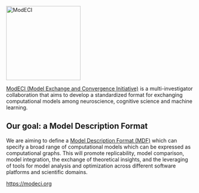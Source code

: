 <p><img alt="ModECI" src="img/logo-with-caption.png" width="200" height="200" align="centre"/></p>

[ModECI (Model Exchange and Convergence Initiative)](http://www.modeci.org/) is a multi-investigator collaboration that aims to 
develop a standardized format for exchanging computational models among neuroscience, 
cognitive science and machine learning. 

<h2>Our goal: a Model Description Format</h2>

We are aiming to define a <a href="https://modeci.github.io/Website/#mdfPage">Model Description Format (MDF)</a> which 
can specify a broad range of computational models which can be expressed as computational graphs.
This will promote replicability, model comparison, model integration, the exchange of theoretical insights,
and the leveraging of tools for model analysis and optimization across different software platforms and scientific domains.

https://modeci.org
